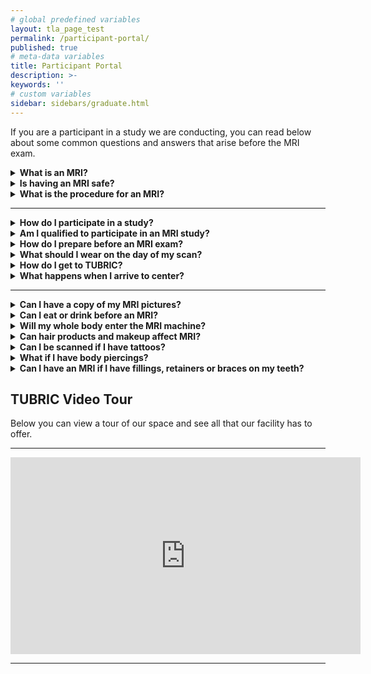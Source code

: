 ```yaml
---
# global predefined variables
layout: tla_page_test
permalink: /participant-portal/
published: true
# meta-data variables
title: Participant Portal
description: >-
keywords: ''
# custom variables
sidebar: sidebars/graduate.html
---
```

If you are a participant in a study we are conducting, you can read below about some common questions and answers that arise before the MRI exam.

<details>
  <summary><strong>What is an MRI?</strong></summary>
<p>Magnetic resonance imaging (MRI) is a non-invasive technique that uses magnetic fields and radio waves to generate high-resolution images inside your body. An MRI scan is different from a CT scan or X-ray in that it doesn’t use radiation to produce images.</p>
</details>

<details>
  <summary><strong>Is having an MRI safe?</strong></summary>
<p>MRI is considered to be a safe, painless, and non-invasive technique. During the procedure you won’t be exposed to any harmful radiation. Since the MRI system uses a strong magnet, there are some important steps we take to keep everyone safe during the session, and we expect your cooperation in following our instructions and procedures.</p>
</details>

<details>
  <summary><strong>What is the procedure for an MRI?</strong></summary>
<p>The MRI scanner has a large tube with openings at both ends. You will lie down on a movable table that slides into the tube. You will have a plastic helmet placed over your head to take MRI pictures. After the table slides into the machine, a member of the research team will get set up in a neighboring room to take several pictures of your brain, each of which will take a few minutes. MRI’s are very sensitive to motion, so you’ll be asked to remain as still as possible during the session in order to maximize the quality of the images.</p>
  
<p>There will be a microphone and speaker in the machine that allow you to communicate with the research staff. You’ll also be given a squeeze ball so you can alert the researcher at any time that you need their attention.</p>  
  
<p>The MRI scanner will make all sorts of loud noises during the procedure. This is how you’ll know when the images are being collected. You will be offered earplugs or headphone to block out the MRI machine’s noises.</p>

<p>When the scan is completed, a member of the research staff will assist you in getting up from the table, and will let you know if there’s anything else you need to do during the visit.</p>  
</details>

___

<details>
  <summary><strong>How do I participate in a study?</strong></summary>
<p>If you're interested in participating in a study please <a href="mailto:tubric@temple.edu" title="contact us">contact us</a> for a list of currently active studies for which you might be eligible.</p>
</details>

<details>
  <summary><strong>Am I qualified to participate in an MRI study?</strong></summary>
<p>Every study has its own rules for who can participate, but there are some important safety questions you’ll need to answer before we would include you. Most of these questions are about any metal that could be in your body, like from an injury or surgery. There are also some conditions that might keep you from being scanned (e.g., if you are pregnant). Your study team may ask specific questions about your age, your health history, and other characteristics that are important for their study goals.</p>
</details>

<details>
  <summary><strong>How do I prepare before an MRI exam?</strong></summary>
<p>Because MRI uses magnetic waves, metal objects may be a safety hazard or affect the MRI results. Before having an MRI, you will be contacted to disclose any metal objects/implants/devices in your body. You should also inform us if you have any health issues or may be pregnant.</p>
  
<p>During the MRI you will be asked to lay still inside a large tube. Most people don’t feel uncomfortable being in the tube, but you should inform us if you are claustrophobic.</p>

<p>On the day of the MRI scan, you should avoid putting on extra hair products/accessories and glittery makeup. Some cosmetics, such as eye shadow and hair gels, may contain some metallic components that can interact with MRI magnets.</p>

<p>You should come to the MRI session wearing comfortable clothes. Make sure none of the clothes have any metal fibers (this is unusual but some brands of athletic gear and yoga pants use copper and silver filaments) and you should avoid clothes with large metal embellishments (standard zippers and rivets are ok). If you wear a bra, it should be one without an underwire or heavy metal clasp (usually a sports bra or sleep bra is good). TUBRIC provides private changing areas and alternate clothing if needed. There is a secure locker for your clothes. It is the best, however, to leave valuable items at home.</p> 
</details>

<details>
  <summary><strong>What should I wear on the day of my scan?</strong></summary>
  <ul>
   <li><i>Clothing materials that are recommended:</i></li><br>  
   <li>Loose fitting clothing</li><br>  
   <li>Clothes that will keep you warm (it gets a little cold in the scan room, around 65 degrees)</li><br> 
   <li><i>Clothing materials that are NOT recommended:</i></li><br>    
   <li>Any compression wear or tight fitting clothing</li><br> 
   <li><i>Potentially prohibited clothing brands:</i></li><br>  
   <li>Athleta</li><br>
   <li>Columbia Omniheat</li><br>
   <li>Duluth Trading Co.</li><br>
   <li>Juzo USA</li><br>
   <li>Tommy Copper</li><br>
  </ul>
</details>    

<details>
  <summary><strong>How do I get to TUBRIC?</strong></summary>
<p><a href="https://develop.cla.temple.edu/temple-university-brain-research-imaging-center/contact-us/">Directions and Parking.</a></p>
</details>

<details>
  <summary><strong>What happens when I arrive to center?</strong></summary>
<p>Upon arrival, you will be asked to fill out a detailed screening form so we will know if you have any metal in your body or any other conditions that would prevent us from running a scan with you. If you haven’t already done so, you’ll also be asked to complete a consent form indicating your willingness to participate in a study.</p>
  
<p>Before the actual scan, you will be asked to check for and remove any personal belongings that may contain metal (such as watches, belts, jewelry, hairpins, wigs, sunglasses, etc.). We may also ask you to remove clothing items with metallic fasteners, hooks, zippers, loose metallic components or metallic threads (such as underwire bras, Lululemon or other brands labelled anti-microbial that use silver technology). TUBRIC can provide cotton sweats or scrubs for you to change into.</p>  
</details>

___

<details>
  <summary><strong>Can I have a copy of my MRI pictures?</strong></summary>
<p>Some studies may be able to give out images, but this is not always the case. You can ask the study team about their rules.</p>
</details>  
  
 <details>
  <summary><strong>Can I eat or drink before an MRI?</strong></summary>
<p>You can eat as normal before your scan, unless there is a special requirement for the research project. It’s ok to drink before your scan, but it’s best if you don’t drink too much and need a bathroom break during the session (we’ll suggest you use the bathroom right before your session).</p>
</details>  

<details>
  <summary><strong>Will my whole body enter the MRI machine?</strong></summary>
<p>For brain imaging studies you will be only partially in the machine - about half way down your body, or so.</p>
</details>  

<details>
  <summary><strong>Can hair products and makeup affect MRI?</strong></summary>
<p>Some cosmetics contain metals that can interact with MRI magnets. Just to be safe, it’s best if you avoid using products such as hair spray and hair gel, and if you don’t wear heavy makeup or nail polish.</p>
</details>  

<details>
  <summary><strong>Can I be scanned if I have tattoos?</strong></summary>
<p>Though it’s somewhat unusual, some tattoos can contain metals that would interact with MRI magnets. You can get a scan at TUBRIC as long as you don’t have any tattoos from the neck up.</p>
</details>  

<details>
  <summary><strong>What if I have body piercings?</strong></summary>
<p>Any piercings that you have will need to be removed before we bring you into the MR room. TUBRIC can provide silicone replacement piercings if you are worried about having a hole close up during the session.</p>
</details>  

<details>
  <summary><strong>Can I have an MRI if I have fillings, retainers or braces on my teeth?</strong></summary>
<p>The metal in most fillings is not affected by MRI systems and shouldn’t be a problem. Sometimes, retainers, braces, and other dental work can distort MR images, but they aren’t typically a safety risk. Our study teams will let you know if they exclude participants with orthodontic work.</p>
</details>  

## TUBRIC Video Tour
Below you can view a tour of our space and see all that our facility has to offer. 

___

<div align="center" class="video-container"><iframe width="560" height="315" src="https://www.youtube.com/embed/leOMfmA4iHc" frameborder="0" allow="accelerometer; autoplay; encrypted-media; gyroscope; picture-in-picture" allowfullscreen></iframe></div>

___
